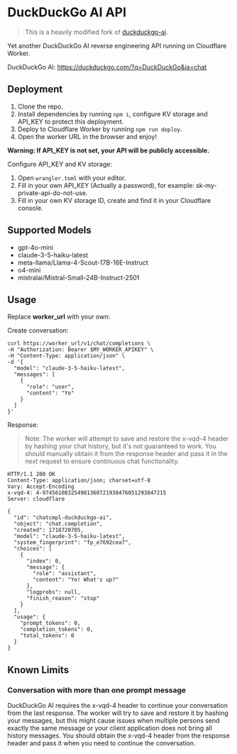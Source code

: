 # DuckDuckGo AI API

> This is a heavily modified fork of [duckduckgo-ai](https://github.com/anhao/duckduckgo-ai).

Yet another DuckDuckGo AI reverse engineering API running on Cloudflare Worker.

DuckDuckGo AI: https://duckduckgo.com/?q=DuckDuckGo&ia=chat

## Deployment

1. Clone the repo.
2. Install dependencies by running `npm i`, configure KV storage and API_KEY to protect this deployment.
3. Deploy to Cloudflare Worker by running `npm run deploy`.
4. Open the worker URL in the browser and enjoy!

**Warning: If API_KEY is not set, your API will be publicly accessible.**

Configure API_KEY and KV storage:
1. Open `wrangler.toml` with your editor.
2. Fill in your own API_KEY (Actually a password), for example: sk-my-private-api-do-not-use.
3. Fill in your own KV storage ID, create and find it in your Cloudflare console.

## Supported Models

- gpt-4o-mini
- claude-3-5-haiku-latest
- meta-llama/Llama-4-Scout-17B-16E-Instruct
- o4-mini
- mistralai/Mistral-Small-24B-Instruct-2501

## Usage

Replace **worker_url** with your own:

Create conversation:
```shell
curl https://worker_url/v1/chat/completions \
-H "Authorization: Bearer $MY_WORKER_APIKEY" \
-H "Content-Type: application/json" \
-d '{
  "model": "claude-3-5-haiku-latest",
  "messages": [
    {
      "role": "user",
      "content": "Yo"
    }
  ]
}'
```

Response:
> Note: The worker will attempt to save and restore the x-vqd-4 header by hashing your chat history, but it's not guaranteed to work.
> You should manually obtain it from the response header and pass it in the next request to ensure continuous chat functionality.

```HTTP
HTTP/1.1 200 OK
Content-Type: application/json; charset=utf-8
Vary: Accept-Encoding
x-vqd-4: 4-974561083254981360721938476051293847215
Server: cloudflare

{
  "id": "chatcmpl-duckduckgo-ai",
  "object": "chat.completion",
  "created": 1718720705,
  "model": "claude-3-5-haiku-latest",
  "system_fingerprint": "fp_e7692cea7",
  "choices": [
    {
      "index": 0,
      "message": {
        "role": "assistant",
        "content": "Yo! What's up?"
      },
      "logprobs": null,
      "finish_reason": "stop"
    }
  ],
  "usage": {
    "prompt_tokens": 0,
    "completion_tokens": 0,
    "total_tokens": 0
  }
}
```

## Known Limits

### Conversation with more than one prompt message

DuckDuckGo AI requires the x-vqd-4 header to continue your conversation from the last response. The worker will try to save and restore it by hashing your messages, but this might cause issues when multiple persons send exactly the same message or your client application does not bring all history messages.
You should obtain the x-vqd-4 header from the response header and pass it when you need to continue the conversation.
